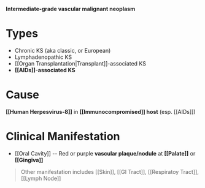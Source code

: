 **Intermediate-grade vascular malignant neoplasm**

# Types
- Chronic KS (aka classic, or European)
- Lymphadenopathic KS
- [[Organ Transplantation|Transplant]]-associated KS
- **[[AIDs]]-associated KS**

# Cause
**[[Human Herpesvirus-8]]** in **[[Immunocompromised]] host** (esp. [[AIDs]]) 

# Clinical Manifestation
- [[Oral Cavity]] -- Red or purple **vascular plaque/nodule** at **[[Palate]]** or **[[Gingiva]]**
> Other manifestation includes [[Skin]], [[GI Tract]], [[Respiratoy Tract]], [[Lymph Node]]
